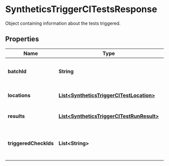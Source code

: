 

# SyntheticsTriggerCITestsResponse

Object containing information about the tests triggered.

## Properties

Name | Type | Description | Notes
------------ | ------------- | ------------- | -------------
**batchId** | **String** | The public ID of the batch triggered. |  [optional]
**locations** | [**List&lt;SyntheticsTriggerCITestLocation&gt;**](SyntheticsTriggerCITestLocation.md) | List of Synthetics locations. |  [optional]
**results** | [**List&lt;SyntheticsTriggerCITestRunResult&gt;**](SyntheticsTriggerCITestRunResult.md) | Information about the tests runs. |  [optional]
**triggeredCheckIds** | **List&lt;String&gt;** | The public IDs of the Synthetics test triggered. |  [optional]



